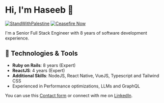 # Hi, I'm Haseeb  👋
[![StandWithPalestine](https://raw.githubusercontent.com/Safouene1/support-palestine-banner/master/StandWithPalestine.svg)](https://techforpalestine.org/learn-more)
[![Ceasefire Now](https://badge.techforpalestine.org/default)](https://techforpalestine.org/learn-more)

I'm a Senior Full Stack Engineer with 8 years of software development experience.

## 🔧 Technologies & Tools

- **Ruby on Rails**: 8 years (Expert)
- **ReactJS**: 4 years (Expert)
- **Additional Skills**: NodeJS, React Native, VueJS, Typescript and Tailwind CSS
- Experienced in Performance optimizations, LLMs and GraphQL

You can use this [Contact form](https://forms.gle/Vo2B6hRXvhmDMSJo9) or connect with me on [LinkedIn](https://www.linkedin.com/in/haseeb-a-45590868/). 
